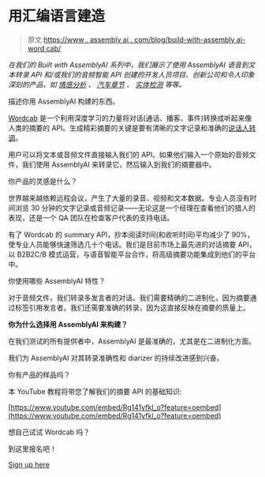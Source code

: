 # 用汇编语言建造

> 原文:[https://www . assembly ai . com/blog/build-with-assembly ai-word cab/](https://www.assemblyai.com/blog/built-with-assemblyai-wordcab/)

*在我们的 Built with AssemblyAI 系列中，我们展示了使用 AssemblyAI 语音到文本转录 API 和/或我们的音频智能 API 创建的开发人员项目、创新公司和令人印象深刻的产品，如* [*情感分析*](https://www.assemblyai.com/blog/what-is-sentiment-analysis/) *、* [*汽车章节*](https://www.assemblyai.com/blog/introducing-assemblyai-auto-chapters-summarize-audio-and-video-files/) *、* [*实体检测*](https://www.assemblyai.com/blog/introducing-entity-detection-detect-named-entities-in-audio-video/) *等等。*

描述你用 AssemblyAI 构建的东西。

[Wordcab](https://wordcab.com/) 是一个利用深度学习的力量将对话(通话、播客、事件)转换成听起来像人类的摘要的 API。生成精彩摘要的关键是要有清晰的文字记录和准确的[说话人转调](https://www.assemblyai.com/blog/top-speaker-diarization-libraries-and-apis-in-2022/)。

用户可以将文本或音频文件直接输入我们的 API。如果他们输入一个原始的音频文件，我们使用 AssemblyAI 来转录它，然后输入到我们的摘要器中。

你产品的灵感是什么？

世界越来越依赖远程会议，产生了大量的录音、视频和文本数据。专业人员没有时间浏览 30 分钟的文字记录或音频记录——无论这是一个经理在查看他们的猎人的表现，还是一个 QA 团队在检查客户代表的支持电话。

有了 Wordcab 的 summary API，抄本阅读时间(和收听时间)平均减少了 90%，使专业人员能够快速筛选几十个电话。我们是目前市场上最先进的对话摘要 API，以 B2B2C/B 模式运营，与语音智能平台合作，将高级摘要功能集成到他们的平台中。

你使用哪些 AssemblyAI 特性？

对于音频文件，我们转录多发言者的对话。我们需要精确的二进制化，因为摘要通过标签引用发言者。我们还需要准确的转录，因为这直接反映在摘要的质量上。

**你为什么选择用 AssemblyAI 来构建？**

在我们测试的所有提供者中，AssemblyAI 是最准确的，尤其是在二进制化方面。

我们为 AssemblyAI 对其转录准确性和 diarizer 的持续改进感到兴奋。

你有产品的样品吗？

本 YouTube 教程将带您了解我们的摘要 API 的基础知识:

[https://www.youtube.com/embed/Rg141yfkl_o?feature=oembed](https://www.youtube.com/embed/Rg141yfkl_o?feature=oembed)

想自己试试 Wordcab 吗？

到这里报名吧！

[Sign up here](http://wordcab.com/signup)